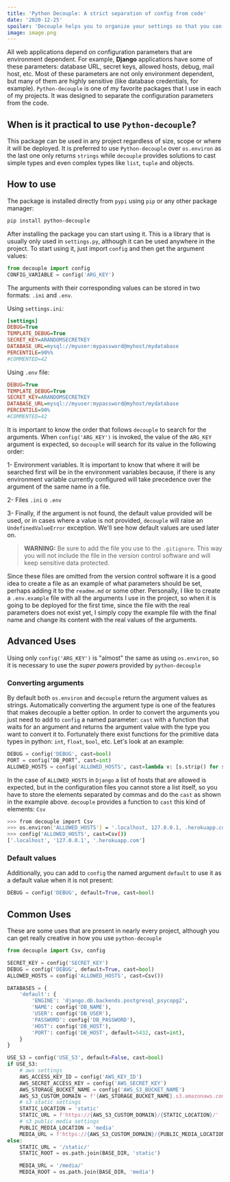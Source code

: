 ```yaml
---
title: 'Python Decouple: A strict separation of config from code'
date: '2020-12-25'
spoiler: 'Decouple helps you to organize your settings so that you can change parameters without having to redeploy your app.'
image: image.png
---
```


All web applications depend on configuration parameters that are environment dependent. For example, **Django** applications have some of these parameters: database URL, secret keys, allowed hosts, debug, mail host, etc. Most of these parameters are not only environment dependent, but many of them are highly sensitive (like database credentials, for example). 
`Python-decouple` is one of my favorite packages that I use in each of my projects. It was designed to separate the configuration parameters from the code.

## When is it practical to use `Python-decouple`?

This package can be used in any project regardless of size, scope or where it will be deployed.
It is preferred to use `Python-decouple` over `os.environ` as the last one only returns `strings` while `decouple` provides solutions to cast simple types and even complex types like `list`, `tuple` and objects.

## How to use

The package is installed directly from `pypi` using `pip` or any other package manager:

```bash
pip install python-decouple
```

After installing the package you can start using it. This is a library that is usually only used in `settings.py`, although it can be used anywhere in the project. To start using it, just import `config` and then get the argument values:

```python
from decouple import config
CONFIG_VARIABLE = config('ARG_KEY')
```

The arguments with their corresponding values can be stored in two formats: `.ini` and `.env`.

Using `settings.ini`:

```ini
[settings]
DEBUG=True
TEMPLATE_DEBUG=True
SECRET_KEY=ARANDOMSECRETKEY
DATABASE_URL=mysql://myuser:mypassword@myhost/mydatabase
PERCENTILE=90%%
#COMMENTED=42
```

Using `.env` file:

```ini
DEBUG=True
TEMPLATE_DEBUG=True
SECRET_KEY=ARANDOMSECRETKEY
DATABASE_URL=mysql://myuser:mypassword@myhost/mydatabase
PERCENTILE=90%
#COMMENTED=42
```

It is important to know the order that follows `decouple` to search for the arguments. When `config('ARG_KEY')` is invoked, the value of the `ARG_KEY` argument is expected, so `decouple` will search for its value in the following order:

1- Environment variables. It is important to know that where it will be searched first will be in the environment variables because, if there is any environment variable currently configured will take precedence over the argument of the same name in a file.

2- Files `.ini` o `.env`

3- Finally, if the argument is not found, the default value provided will be used, or in cases where a value is not provided, `decouple` will raise an `UndefinedValueError` exception. We'll see how default values are used later on.

>**WARNING:** Be sure to add the file you use to the `.gitignore`. This way you will not include the file in the version control software and will keep sensitive data protected.

Since these files are omitted from the version control software it is a good idea to create a file as an example of what parameters should be set, perhaps adding it to the `readme.md` or some other. Personally, I like to create a `.env.example` file with all the arguments I use in the project, so when it is going to be deployed for the first time, since the file with the real parameters does not exist yet, I simply copy the example file with the final name and change its content with the real values of the arguments.

## Advanced Uses

Using only `config('ARG_KEY')` is "almost" the same as using `os.environ`, so it is necessary to use the *super powers* provided by `python-decouple`

### Converting arguments

By default both `os.environ` and `decouple` return the argument values as strings. Automatically converting the argument type is one of the features that makes decouple a better option.
In order to convert the arguments you just need to add to `config` a named parameter: `cast` with a function that waits for an argument and returns the argument value with the type you want to convert it to. Fortunately there exist functions for the primitive data types in python: `int`, `float`, `bool`, etc. Let's look at an example:

```python {3}
DEBUG = config('DEBUG', cast=bool)
PORT = config(‘DB_PORT’, cast=int)
ALLOWED_HOSTS = config('ALLOWED_HOSTS', cast=lambda v: [s.strip() for s in v.split(',')])
```

In the case of `ALLOWED_HOSTS` in `Django` a list of hosts that are allowed is expected, but in the configuration files you cannot store a list itself, so you have to store the elements separated by commas and do the `cast` as shown in the example above. `decouple` provides a function to `cast` this kind of elements: `Csv`

``` bash
>>> from decouple import Csv
>>> os.environ['ALLOWED_HOSTS'] = '.localhost, 127.0.0.1, .herokuapp.com'
>>> config('ALLOWED_HOSTS', cast=Csv())
['.localhost', '127.0.0.1', '.herokuapp.com']
```

### Default values

Additionally, you can add to `config` the named argument `default` to use it as a default value when it is not present:

```python
DEBUG = config('DEBUG', default=True, cast=bool)
```

## Common Uses

These are some uses that are present in nearly every project, although you can get really creative in how you use `python-decouple`

```python
from decouple import Csv, config

SECRET_KEY = config('SECRET_KEY')
DEBUG = config('DEBUG', default=True, cast=bool)
ALLOWED_HOSTS = config('ALLOWED_HOSTS', cast=Csv())

DATABASES = {
    'default': {
        'ENGINE': 'django.db.backends.postgresql_psycopg2',
        'NAME': config('DB_NAME'),
        'USER': config('DB_USER'),
        'PASSWORD': config('DB_PASSWORD'),
        'HOST': config('DB_HOST'),
        'PORT': config('DB_HOST', default=5432, cast=int),
    }
}

USE_S3 = config('USE_S3', default=False, cast=bool)
if USE_S3:
    # aws settings
    AWS_ACCESS_KEY_ID = config('AWS_KEY_ID')
    AWS_SECRET_ACCESS_KEY = config('AWS_SECRET_KEY')
    AWS_STORAGE_BUCKET_NAME = config('AWS_S3_BUCKET_NAME')
    AWS_S3_CUSTOM_DOMAIN = f'{AWS_STORAGE_BUCKET_NAME}.s3.amazonaws.com'
    # s3 static settings
    STATIC_LOCATION = 'static'
    STATIC_URL = f'https://{AWS_S3_CUSTOM_DOMAIN}/{STATIC_LOCATION}/'
    # s3 public media settings
    PUBLIC_MEDIA_LOCATION = 'media'
    MEDIA_URL = f'https://{AWS_S3_CUSTOM_DOMAIN}/{PUBLIC_MEDIA_LOCATION}/'
else:
    STATIC_URL = '/static/'
    STATIC_ROOT = os.path.join(BASE_DIR, 'static')

    MEDIA_URL = '/media/'
    MEDIA_ROOT = os.path.join(BASE_DIR, 'media')
```
